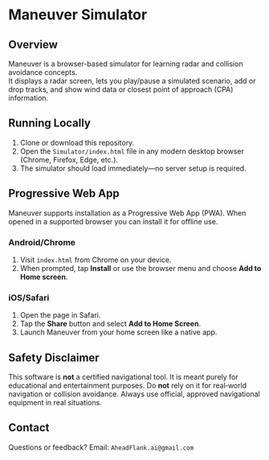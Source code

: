 # Maneuver Simulator

## Overview
Maneuver is a browser-based simulator for learning radar and collision avoidance concepts.  
It displays a radar screen, lets you play/pause a simulated scenario, add or drop tracks, and show wind data or closest point of approach (CPA) information.

## Running Locally
1. Clone or download this repository.
2. Open the `Simulator/index.html` file in any modern desktop browser (Chrome, Firefox, Edge, etc.).
3. The simulator should load immediately—no server setup is required.

## Progressive Web App
Maneuver supports installation as a Progressive Web App (PWA). When opened in a supported browser you can install it for offline use.

### Android/Chrome
1. Visit `index.html` from Chrome on your device.
2. When prompted, tap **Install** or use the browser menu and choose **Add to Home screen**.

### iOS/Safari
1. Open the page in Safari.
2. Tap the **Share** button and select **Add to Home Screen**.
3. Launch Maneuver from your home screen like a native app.

## Safety Disclaimer
This software is **not** a certified navigational tool. It is meant purely for educational and entertainment purposes. Do **not** rely on it for real‑world navigation or collision avoidance. Always use official, approved navigational equipment in real situations.

## Contact
Questions or feedback? Email: `AheadFlank.ai@gmail.com`
